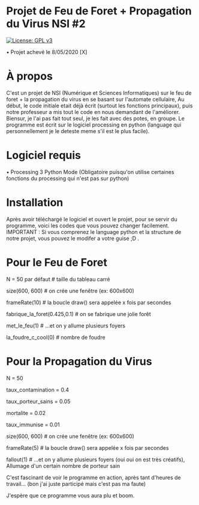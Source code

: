 # Projet de Feu de Foret + Propagation du Virus NSI #2
[![License: GPL v3](https://img.shields.io/badge/License-GPLv3-blue.svg)](https://www.gnu.org/licenses/gpl-3.0)

• Projet achevé le 8/05/2020 [X]

# À propos

C'est un projet de NSI (Numérique et Sciences Informatiques) sur le feu de foret + la propagation du virus en se basant sur l'automate cellulaire, Au début, le code initiale etait déjà écrit (surtout les fonctions principaux), puis notre professeur a mis tout le code en nous demandant de l'améliorer. Biensur, je l'ai pas fait tout seul, je les fait avec des potes, en groupe. Le programme est écrit sur le logiciel processing en python (language qui personnellement je le deteste meme s'il est le plus facile).

# Logiciel requis

• Processing 3 Python Mode (Obligatoire puisqu'on utilise certaines fonctions du processing qui n'est pas sur python)

# Installation

Après avoir téléchargé le logiciel et ouvert le projet, pour se servir du programme, voici les codes que vous pouvez changer facilement.
IMPORTANT : Si vous comprenez le language python et la structure de notre projet, vous pouvez le modifer a votre guise ;D .

# Pour le Feu de Foret

N      = 50 par défaut   # taille du tableau carré

size(600, 600)   # on crée une fenêtre (ex: 600x600)

frameRate(10)    # la boucle draw() sera appelée x fois par secondes

fabrique_la_foret(0.425,0.1) # on se fabrique une jolie forêt

met_le_feu(1)    # ...et on y allume plusieurs foyers

la_foudre_c_cool(0) # nombre de foudre

# Pour la Propagation du Virus

N      = 50

taux_contamination = 0.4

taux_porteur_sains = 0.05

mortalite = 0.02

taux_immunise = 0.01

size(600, 600)   # on crée une fenêtre (ex: 600x600)

frameRate(5)    # la boucle draw() sera appelée x fois par secondes

fallout(1)    # ...et on y allume plusieurs foyers (oui oui on est très créatifs), Allumage d'un certain nombre de porteur sain

C'est fascinant de voir le programme en action, après tant d'heures de travail... (bon j'ai juste participé mais c'est pas ma faute)

J'espère que ce programme vous aura plu et boom.

